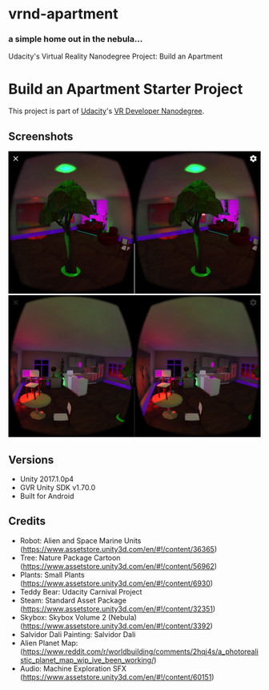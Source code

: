 # vrnd-apartment
### a simple home out in the nebula...

Udacity's Virtual Reality Nanodegree Project: Build an Apartment

# Build an Apartment Starter Project

This project is part of [Udacity](https://www.udacity.com "Udacity - Be in demand")'s [VR Developer Nanodegree](https://www.udacity.com/course/vr-developer-nanodegree--nd017).

## Screenshots

![Alt text](/Screenshot_FinalApartment.png?raw=true "Gander of robot de-venting on the couch")
![Alt text](/Screenshot_FinalApartment2.png?raw=true "There be the nebula outside")

## Versions
- Unity 2017.1.0p4
- GVR Unity SDK v1.70.0
- Built for Android

## Credits
- Robot: Alien and Space Marine Units (https://www.assetstore.unity3d.com/en/#!/content/36365)
- Tree: Nature Package Cartoon (https://www.assetstore.unity3d.com/en/#!/content/56962)
- Plants: Small Plants (https://www.assetstore.unity3d.com/en/#!/content/6930)
- Teddy Bear: Udacity Carnival Project
- Steam: Standard Asset Package (https://www.assetstore.unity3d.com/en/#!/content/32351)
- Skybox: Skybox Volume 2 (Nebula) (https://www.assetstore.unity3d.com/en/#!/content/3392)
- Salvidor Dali Painting: Salvidor Dali
- Alien Planet Map: (https://www.reddit.com/r/worldbuilding/comments/2hqj4s/a_photorealistic_planet_map_wip_ive_been_working/)
- Audio: Machine Exploration SFX (https://www.assetstore.unity3d.com/en/#!/content/60151)
